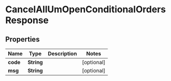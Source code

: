 

# CancelAllUmOpenConditionalOrdersResponse


## Properties

| Name | Type | Description | Notes |
|------------ | ------------- | ------------- | -------------|
|**code** | **String** |  |  [optional] |
|**msg** | **String** |  |  [optional] |



